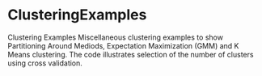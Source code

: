 # ClusteringExamples
Clustering Examples
Miscellaneous clustering examples to show Partitioning Around Mediods, Expectation Maximization (GMM) and K Means
clustering. The code illustrates selection of the number of clusters using cross validation.
